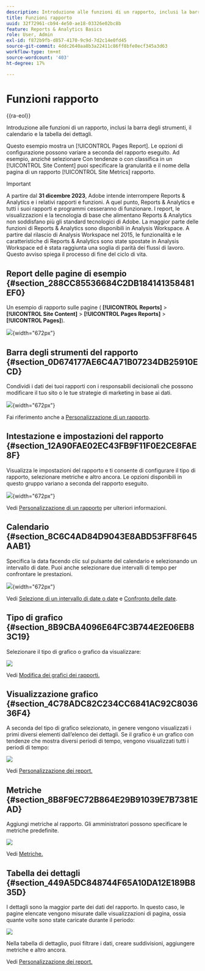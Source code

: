 ```yaml
---
description: Introduzione alle funzioni di un rapporto, inclusi la barra degli strumenti, il calendario e la tabella dei dettagli.
title: Funzioni rapporto
uuid: 32f72961-cb94-4e50-ae18-03326e02bc8b
feature: Reports & Analytics Basics
role: User, Admin
exl-id: f872b9fb-d857-4170-9c9d-7d2c14e0fd45
source-git-commit: 4ddc2640aa8b3a22411c86ff8bfe0ecf345a3d63
workflow-type: tm+mt
source-wordcount: '403'
ht-degree: 17%

---
```


# Funzioni rapporto

{{ra-eol}}

Introduzione alle funzioni di un rapporto, inclusi la barra degli strumenti, il calendario e la tabella dei dettagli.

Questo esempio mostra un [!UICONTROL Pages Report]. Le opzioni di configurazione possono variare a seconda del rapporto eseguito. Ad esempio, anziché selezionare Con tendenze o con classifica in un [!UICONTROL Site Content] puoi specificare la granularità e il nome della pagina di un rapporto [!UICONTROL Site Metrics] rapporto.

>[!IMPORTANT]
>A partire dal **31 dicembre 2023**, Adobe intende interrompere Reports &amp; Analytics e i relativi rapporti e funzioni. A quel punto, Reports &amp; Analytics e tutti i suoi rapporti e programmi cesseranno di funzionare. I report, le visualizzazioni e la tecnologia di base che alimentano Reports &amp; Analytics non soddisfano più gli standard tecnologici di Adobe. La maggior parte delle funzioni di Reports &amp; Analytics sono disponibili in Analysis Workspace. A partire dal rilascio di Analysis Workspace nel 2015, le funzionalità e le caratteristiche di Reports &amp; Analytics sono state spostate in Analysis Workspace ed è stata raggiunta una soglia di parità dei flussi di lavoro. Questo avviso spiega il processo di fine del ciclo di vita.

## Report delle pagine di esempio {#section_288CC85536684C2DB184141358481EF0}

Un esempio di rapporto sulle pagine ( **[!UICONTROL Reports]** > **[!UICONTROL Site Content]** > **[!UICONTROL Pages Reports]** > **[!UICONTROL Pages]**).

![](assets/pages_report.png){width=&quot;672px&quot;}

## Barra degli strumenti del rapporto {#section_0D674177AE6C4A71B07234DB25910ECD}

Condividi i dati dei tuoi rapporti con i responsabili decisionali che possono modificare il tuo sito o le tue strategie di marketing in base ai dati.

![](assets/toolbar.png){width=&quot;672px&quot;}

Fai riferimento anche a [Personalizzazione di un rapporto](/help/analyze/reports-analytics/reports-customize/customizing-reports-overview.md).

## Intestazione e impostazioni del rapporto {#section_12A90FAE02EC43FB9F11F0E2CE8FAE8F}

Visualizza le impostazioni del rapporto e ti consente di configurare il tipo di rapporto, selezionare metriche e altro ancora. Le opzioni disponibili in questo gruppo variano a seconda del rapporto eseguito.

![](assets/settings_header.png){width=&quot;672px&quot;}

Vedi [Personalizzazione di un rapporto](/help/analyze/reports-analytics/reports-customize/customizing-reports-overview.md) per ulteriori informazioni.

## Calendario {#section_8C6C4AD84D9043E8ABD53FF8F645AAB1}

Specifica la data facendo clic sul pulsante del calendario e selezionando un intervallo di date. Puoi anche selezionare due intervalli di tempo per confrontare le prestazioni.

![](assets/calendar_large.png){width=&quot;672px&quot;}

Vedi [Selezione di un intervallo di date o date](/help/analyze/reports-analytics/reports-customize/customizing-reports-overview.md) e [Confronto delle date](/help/analyze/reports-analytics/reports-customize/customizing-reports-overview.md).

## Tipo di grafico {#section_8B9CBA4096E64FC3B744E2E06EB83C19}

Selezionare il tipo di grafico o grafico da visualizzare:

![](assets/graph_type.png)

Vedi [Modifica dei grafici dei rapporti.](/help/analyze/reports-analytics/reports-customize/t-reports-graphs.md)

## Visualizzazione grafico {#section_4C78ADC82C234CC6841AC92C803636F4}

A seconda del tipo di grafico selezionato, in genere vengono visualizzati i primi diversi elementi dall’elenco dei dettagli. Se il grafico è un grafico con tendenze che mostra diversi periodi di tempo, vengono visualizzati tutti i periodi di tempo:

![](assets/graph.png)

Vedi [Personalizzazione dei report.](/help/analyze/reports-analytics/reports-customize/customizing-reports-overview.md)

## Metriche {#section_8B8F9EC72B864E29B91039E7B7381EAD}

Aggiungi metriche al rapporto. Gli amministratori possono specificare le metriche predefinite.

![](assets/metrics.png)

Vedi [Metriche.](/help/analyze/reports-analytics/metrics.md)

## Tabella dei dettagli {#section_449A5DC848744F65A10DA12E189B835D}

I dettagli sono la maggior parte dei dati del rapporto. In questo caso, le pagine elencate vengono misurate dalle visualizzazioni di pagina, ossia quante volte sono state caricate durante il periodo:

![](assets/detail.png)

Nella tabella di dettaglio, puoi filtrare i dati, creare suddivisioni, aggiungere metriche e altro ancora.

Vedi [Personalizzazione dei report.](/help/analyze/reports-analytics/reports-customize/customizing-reports-overview.md)

